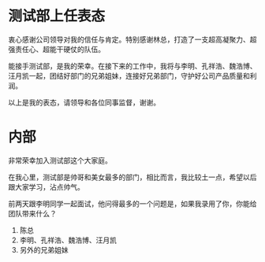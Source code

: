 # 测试部上任表态

衷心感谢公司领导对我的信任与肯定。特别感谢林总，打造了一支超高凝聚力、超强责任心、超能干硬仗的队伍。

能接手测试部，是我的荣幸。在接下来的工作中，我将与李明、孔祥浩、魏浩博、汪月凯一起，团结好部门的兄弟姐妹，连接好兄弟部门，守护好公司产品质量和利润。

以上是我的表态，请领导和各位同事监督，谢谢。

# 内部

非常荣幸加入测试部这个大家庭。

在我心里，测试部是帅哥和美女最多的部门，相比而言，我比较土一点，希望以后跟大家学习，沾点帅气。

前两天跟李明同学一起面试，他问得最多的一个问题是，如果我录用了你，你能给团队带来什么？


1. 陈总 
2. 李明、孔祥浩、魏浩博、汪月凯
3. 另外的兄弟姐妹



